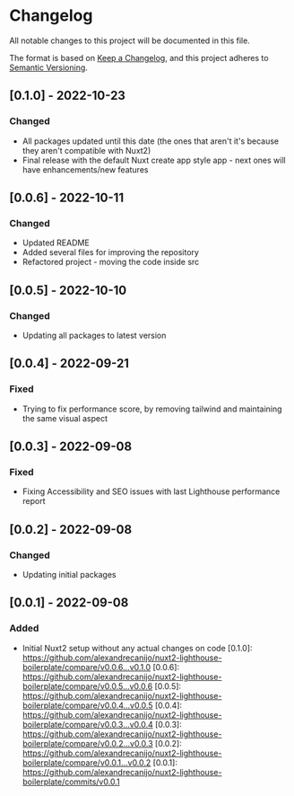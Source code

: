 <!-- markdownlint-disable-file MD024 -->

# Changelog

All notable changes to this project will be documented in this file.

The format is based on [Keep a Changelog](https://keepachangelog.com/en/1.0.0/),
and this project adheres to [Semantic Versioning](https://semver.org/spec/v2.0.0.html).

## [0.1.0] - 2022-10-23

### Changed

- All packages updated until this date (the ones that aren't it's because they aren't compatible with Nuxt2)
- Final release with the default Nuxt create app style app - next ones will have enhancements/new features

## [0.0.6] - 2022-10-11

### Changed

- Updated README
- Added several files for improving the repository
- Refactored project - moving the code inside src

## [0.0.5] - 2022-10-10

### Changed

- Updating all packages to latest version

## [0.0.4] - 2022-09-21

### Fixed

- Trying to fix performance score, by removing tailwind and maintaining the same visual aspect

## [0.0.3] - 2022-09-08

### Fixed

- Fixing Accessibility and SEO issues with last Lighthouse performance report

## [0.0.2] - 2022-09-08

### Changed

- Updating initial packages

## [0.0.1] - 2022-09-08

### Added

- Initial Nuxt2 setup without any actual changes on code
  [0.1.0]: https://github.com/alexandrecanijo/nuxt2-lighthouse-boilerplate/compare/v0.0.6...v0.1.0
  [0.0.6]: https://github.com/alexandrecanijo/nuxt2-lighthouse-boilerplate/compare/v0.0.5...v0.0.6
  [0.0.5]: https://github.com/alexandrecanijo/nuxt2-lighthouse-boilerplate/compare/v0.0.4...v0.0.5
  [0.0.4]: https://github.com/alexandrecanijo/nuxt2-lighthouse-boilerplate/compare/v0.0.3...v0.0.4
  [0.0.3]: https://github.com/alexandrecanijo/nuxt2-lighthouse-boilerplate/compare/v0.0.2...v0.0.3
  [0.0.2]: https://github.com/alexandrecanijo/nuxt2-lighthouse-boilerplate/compare/v0.0.1...v0.0.2
  [0.0.1]: https://github.com/alexandrecanijo/nuxt2-lighthouse-boilerplate/commits/v0.0.1
